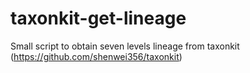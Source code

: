 # taxonkit-get-lineage
Small script to obtain seven levels lineage from taxonkit (https://github.com/shenwei356/taxonkit)
